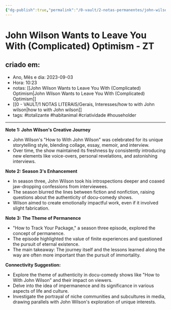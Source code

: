 ```yaml
---
{"dg-publish":true,"permalink":"/0-vault/2-notas-permanentes/john-wilson-wants-to-leave-you-with-complicated-optimism-zt/","tags":["permanente","totalizante","habitanimal","criatividade","householder"],"dgHomeLink":true,"dgShowLocalGraph":true,"dgShowFileTree":true,"dgEnableSearch":true,"noteIcon":""}
---
```


# John Wilson Wants to Leave You With (Complicated) Optimism - ZT

## criado em: 
-  Ano, Mês e dia: 2023-09-03
- Hora: 10:23
- notas: [[John Wilson Wants to Leave You With (Complicated) Optimism\|John Wilson Wants to Leave You With (Complicated) Optimism]]
- [[0 - VAULT/1 NOTAS LITERAIS/Gerais, Interesses/how to with John wilson\|how to with John wilson]]
- tags: #totalizante #habitanimal #criatividade #householder 
---
**Note 1: John Wilson's Creative Journey**
- John Wilson's "How to With John Wilson" was celebrated for its unique storytelling style, blending collage, essay, memoir, and interview.
- Over time, the show maintained its freshness by consistently introducing new elements like voice-overs, personal revelations, and astonishing interviews.

**Note 2: Season 3's Enhancement**
- In season three, John Wilson took his introspections deeper and coaxed jaw-dropping confessions from interviewees.
- The season blurred the lines between fiction and nonfiction, raising questions about the authenticity of docu-comedy shows.
- Wilson aimed to create emotionally impactful work, even if it involved slight fabrication.

**Note 3: The Theme of Permanence**
- "How to Track Your Package," a season three episode, explored the concept of permanence.
- The episode highlighted the value of finite experiences and questioned the pursuit of eternal existence.
- The main takeaway: The journey itself and the lessons learned along the way are often more important than the pursuit of immortality.

**Connectivity Suggestion:**
- Explore the theme of authenticity in docu-comedy shows like "How to With John Wilson" and their impact on viewers.
- Delve into the idea of impermanence and its significance in various aspects of life and culture.
- Investigate the portrayal of niche communities and subcultures in media, drawing parallels with John Wilson's exploration of unique interests.